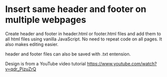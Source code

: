 # Insert same header and footer on multiple webpages

Create header and footer in header.html or footer.html files and add them to all html files using vanilla JavaScript. No need to repeat code on all pages. It also makes editing easier.

header and footer files can also be saved with .txt entension.

Design is from a YouTube video tutorial https://www.youtube.com/watch?v=qdr_PjzuZrQ
